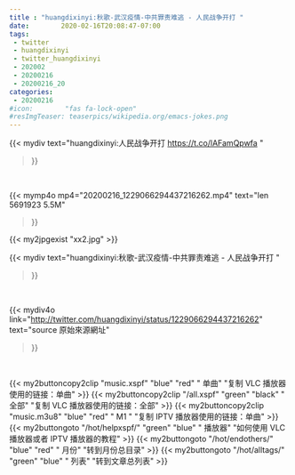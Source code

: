 ```yaml
---
title : "huangdixinyi:秋歌-武汉疫情-中共罪责难逃 - 人民战争开打 "
date:        2020-02-16T20:08:47-07:00
tags:
 - twitter
 - huangdixinyi
 - twitter_huangdixinyi
 - 202002
 - 20200216
 - 20200216_20
categories:
 - 20200216
#icon:        "fas fa-lock-open"
#resImgTeaser: teaserpics/wikipedia.org/emacs-jokes.png
---
```


{{< mydiv text="huangdixinyi:人民战争开打   https://t.co/lAFamQpwfa "
>}}
<br>


{{< mymp4o mp4="20200216_1229066294437216262.mp4"
text="len 5691923    5.5M"
>}}

{{< my2jpgexist "xx2.jpg" >}}<br>



{{< mydiv text="huangdixinyi:秋歌-武汉疫情-中共罪责难逃 - 人民战争开打 "
>}}
<br>

{{< mydiv4o link="http://twitter.com/huangdixinyi/status/1229066294437216262"
text="source 原始來源網址"
>}}


<br>



{{< my2buttoncopy2clip "music.xspf"        "blue"   "red"    " 单曲"  "复制 VLC 播放器使用的链接：单曲" >}} {{< my2buttoncopy2clip "/all.xspf"         "green"  "black"  " 全部"  "复制 VLC 播放器使用的链接：全部" >}} {{< my2buttoncopy2clip "music.m3u8"        "blue"   "red"    " M1 "    "复制 IPTV 播放器使用的链接：单曲" >}} {{< my2buttongoto      "/hot/helpxspf/"    "green"  "blue"   " 播放器" "如何使用 VLC 播放器或者 IPTV 播放器的教程" >}} {{< my2buttongoto      "/hot/endothers/"   "blue"   "red"    " 月份"   "转到月份总目录" >}} {{< my2buttongoto      "/hot/alltags/"     "green"  "blue"   " 列表"   "转到文章总列表" >}} 
